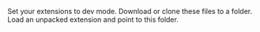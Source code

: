 Set your extensions to dev mode. Download or clone these files to a folder. Load an unpacked extension and point to this folder.